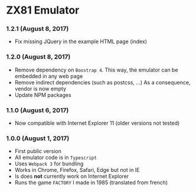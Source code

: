 # ZX81 Emulator

### 1.2.1 (August 8, 2017)

* Fix missing JQuery in the example HTML page (index)

### 1.2.0 (August 8, 2017)

* Remove dependency on `Boostrap 4`. This way, the emulator can be embedded in any web page
* Remove indirect dependencies (such as postcss, ...) As a consequence, vendor is now empty
* Update NPM packages

### 1.1.0 (August 6, 2017)

* Now compatible with Internet Explorer 11 (older versions not tested)

### 1.0.0 (August 1, 2017)

* First public version
* All emulator code is in `Typescript`
* Uses `Webpack 3` for bundling
* Works in Chrome, Firefox, Safari, Edge but not in IE
* Is does **not** currently work on Internet Explorer
* Runs the game `FACTORY` I made in 1985 (translated from french)
